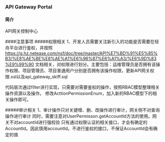 ### API Gateway Portal

#### 简介

API网关控制中心

####注意事项
#####权限相关
1、开发人员需要关注新引入的功能是否需要在轻舟平台进行鉴权，并按照
https://g.hz.netease.com/nsf/doc/tree/master/API%E7%BD%91%E5%85%B3/%E8%AE%BE%E8%AE%A1%E6%96%87%E6%A1%A3/%E6%9D%83%E9%99%90
文档相关，对权限进行划分。主要包括：运维管理员是否拥有该操作权限、项目管理员、项目普通用户分别是否拥有该操作权限，更新API网关权限.xsl以及api_gateway_skiff.sql

代码层次通过filter进行实现，只需要对需要鉴权的操作，按照RBAC模型整理相关操作资源以及操作。
修改ActtionPermissionEnum，加入新的RBAC模型下的相关操作即可。

#####审计相关
1、审计操作只对关键增、删、改操作进行审计，网关侧不对查询操作进行审计
   同时，需要注意对UserPermisson.getAccountId方法的使用。网关不对accountId进行强校验
   只有通过权限认证的相关接口，才会有确定的AccountId。因此慎用accountId。不进行鉴权的接口，不保证AccountId会有确定的值